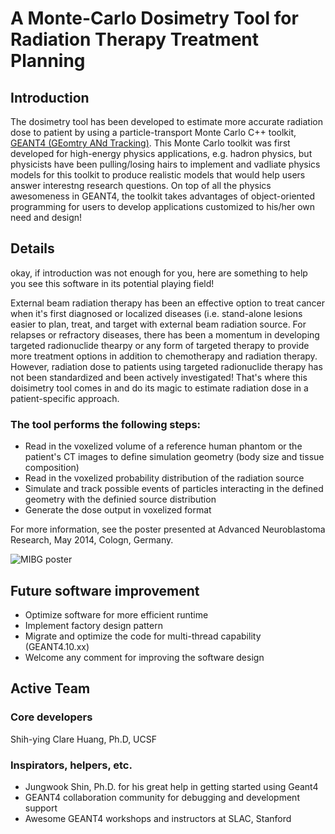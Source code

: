 A Monte-Carlo Dosimetry Tool for Radiation Therapy Treatment Planning
===================================================================================================

Introduction
-------------------
The dosimetry tool has been developed to estimate more accurate radiation dose to patient by using a particle-transport Monte Carlo C++ toolkit, [GEANT4 (GEomtry ANd Tracking)](http://geant4.cern.ch/).  This Monte Carlo toolkit was first developed for high-energy physics applications, e.g. hadron physics, but physicists have been pulling/losing hairs to  implement and vadliate physics models for this toolkit to produce realistic models that would help users answer interestng research questions.  On top of all the physics awesomeness in GEANT4, the toolkit takes advantages of object-oriented programming for users to develop applications customized to his/her own need and design!


Details
--------------------
okay, if introduction was not enough for you, here are something to help you see this software in its potential playing field!

External beam radiation therapy has been an effective option to treat cancer when it's first diagnosed or localized diseases (i.e. stand-alone lesions easier to plan, treat, and target with external beam radiation source.  For relapses or refractory diseases, there has been a momentum in developing targeted radionuclide thearpy or any form of targeted therapy to provide more treatment options in addition to chemotherapy and radiation therapy.  However, radiation dose to patients using targeted radionuclide therapy has not been standardized and been actively investigated!  That's where this doisimetry tool comes in and do its magic to estimate radiation dose in a patient-specific approach.

### The tool performs the following steps:
- Read in the voxelized volume of a reference human phantom or the patient's CT images to define simulation geometry (body size and tissue composition)
- Read in the voxelized probability distribution of the radiation source
- Simulate and track possible events of particles interacting in the defined geometry with the definied source distribution
- Generate the dose output in voxelized format

For more information, see the poster presented at Advanced Neuroblastoma Research, May 2014, Cologn, Germany.

![MIBG poster](doc/I131MIBG_CologneANR2014_Huang.png)


Future software improvement
----------------------------
- Optimize software for more efficient runtime
- Implement factory design pattern
- Migrate and optimize the code for multi-thread capability (GEANT4.10.xx)
- Welcome any comment for improving the software design


Active Team
------------------------

### Core developers
Shih-ying Clare Huang, Ph.D, UCSF

### Inspirators, helpers, etc.
- Jungwook Shin, Ph.D. for his great help in getting started using Geant4
- GEANT4 collaboration community for debugging and development support
- Awesome GEANT4 workshops and instructors at SLAC, Stanford






